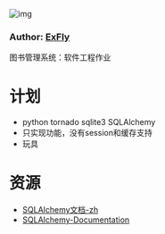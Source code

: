 ![img](https://avatars1.githubusercontent.com/u/22613193?v=3&s=466)
### Author: [ExFly](https://github.com/ExFly)

图书管理系统：软件工程作业

# 计划
* python tornado sqlite3 SQLAlchemy 
* 只实现功能，没有session和缓存支持
* 玩具

# 资源
* [SQLAlchemy文档-zh](http://www.codexiu.cn/python/SQLAlchemy%E5%9F%BA%E7%A1%80%E6%95%99%E7%A8%8B/529/)
* [SQLAlchemy-Documentation](http://docs.sqlalchemy.org/)
